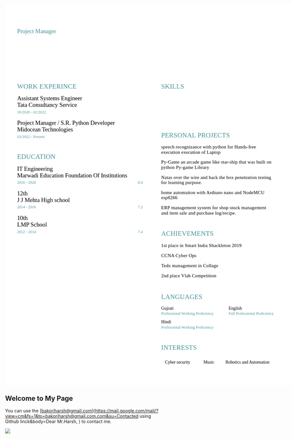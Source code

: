 

<!-- <embed src="Harsh's Resume.pdf"  width="100%" hight="574px" type="application/pdf"> -->
<!-- -------------------------------------------------- html template of resum----------------------------------------------------------------------------------------- -->
<!-- <!DOCTYPE html> -->
<html lang="en">
<head>
<meta http-equiv="X-UA-Compatible" content="IE=Edge" />
<meta charset="utf-8" />
</head>
<body style="margin: 0;">

<div id="p1" style="overflow: hidden; position: relative; background-color: white; width: 935px; height: 1210px;">

<!-- Begin shared CSS values -->
<style class="shared-css" type="text/css" >
.t {
	transform-origin: bottom left;
	z-index: 2;
	position: absolute;
	white-space: pre;
	overflow: visible;
	line-height: 1.5;
}
.text-container {
	white-space: pre;
}
@supports (-webkit-touch-callout: none) {
	.text-container {
		white-space: normal;
	}
}
</style>
<!-- End shared CSS values -->


<!-- Begin inline CSS -->
<style type="text/css" >

#t1_1{left:37px;bottom:1129px;letter-spacing:0.17px;word-spacing:0.02px;}
#t2_1{left:38px;bottom:1110px;letter-spacing:-0.16px;word-spacing:-0.04px;}
#t3_1{left:38px;bottom:1083px;letter-spacing:-0.12px;word-spacing:-0.02px;}
#t4_1{left:223px;bottom:997px;letter-spacing:-0.15px;}
#t5_1{left:430px;bottom:997px;letter-spacing:-0.13px;}
#t6_1{left:564px;bottom:997px;letter-spacing:-0.14px;}
#t7_1{left:38px;bottom:933px;letter-spacing:0.29px;word-spacing:-0.07px;}
#t8_1{left:38px;bottom:897px;letter-spacing:-0.19px;word-spacing:-0.01px;}
#t9_1{left:38px;bottom:876px;letter-spacing:-0.17px;word-spacing:-0.02px;}
#ta_1{left:38px;bottom:858px;letter-spacing:0.16px;word-spacing:-0.03px;}
#tb_1{left:139px;bottom:858px;}
#tc_1{left:38px;bottom:819px;letter-spacing:-0.15px;word-spacing:-0.05px;}
#td_1{left:38px;bottom:798px;letter-spacing:-0.22px;word-spacing:0.01px;}
#te_1{left:38px;bottom:780px;letter-spacing:0.15px;word-spacing:-0.03px;}
#tf_1{left:134px;bottom:780px;}
#tg_1{left:38px;bottom:710px;letter-spacing:0.16px;}
#th_1{left:38px;bottom:673px;letter-spacing:-0.15px;word-spacing:-0.04px;}
#ti_1{left:38px;bottom:652px;letter-spacing:-0.17px;word-spacing:-0.03px;}
#tj_1{left:38px;bottom:635px;letter-spacing:0.16px;word-spacing:-0.03px;}
#tk_1{left:102px;bottom:635px;}
#tl_1{left:421px;bottom:635px;letter-spacing:0.12px;}
#tm_1{left:38px;bottom:595px;letter-spacing:-0.13px;}
#tn_1{left:38px;bottom:574px;letter-spacing:-0.14px;word-spacing:-0.05px;}
#to_1{left:38px;bottom:557px;letter-spacing:0.16px;word-spacing:-0.03px;}
#tp_1{left:102px;bottom:557px;}
#tq_1{left:421px;bottom:557px;letter-spacing:0.12px;}
#tr_1{left:38px;bottom:517px;letter-spacing:-0.13px;}
#ts_1{left:38px;bottom:496px;letter-spacing:-0.15px;word-spacing:-0.05px;}
#tt_1{left:38px;bottom:478px;letter-spacing:0.16px;word-spacing:-0.03px;}
#tu_1{left:102px;bottom:478px;}
#tv_1{left:421px;bottom:478px;letter-spacing:0.12px;}
#tw_1{left:495px;bottom:933px;letter-spacing:0.31px;}
#tx_1{left:505px;bottom:893px;letter-spacing:-0.12px;}
#ty_1{left:581px;bottom:893px;letter-spacing:-0.14px;}
#tz_1{left:700px;bottom:893px;letter-spacing:-0.13px;word-spacing:-0.03px;}
#t10_1{left:505px;bottom:860px;letter-spacing:-0.11px;word-spacing:-0.02px;}
#t11_1{left:495px;bottom:778px;letter-spacing:0.27px;word-spacing:-0.05px;}
#t12_1{left:495px;bottom:746px;letter-spacing:0.22px;word-spacing:-0.01px;}
#t13_1{left:495px;bottom:729px;letter-spacing:0.18px;word-spacing:0.01px;}
#t14_1{left:495px;bottom:698px;letter-spacing:0.21px;word-spacing:-0.01px;}
#t15_1{left:495px;bottom:681px;letter-spacing:0.23px;word-spacing:-0.03px;}
#t16_1{left:495px;bottom:649px;letter-spacing:0.2px;word-spacing:-0.01px;}
#t17_1{left:495px;bottom:633px;letter-spacing:0.21px;word-spacing:-0.03px;}
#t18_1{left:495px;bottom:601px;letter-spacing:0.25px;word-spacing:-0.03px;}
#t19_1{left:495px;bottom:585px;letter-spacing:0.25px;}
#t1a_1{left:495px;bottom:553px;letter-spacing:0.25px;word-spacing:-0.03px;}
#t1b_1{left:495px;bottom:536px;letter-spacing:0.22px;word-spacing:-0.03px;}
#t1c_1{left:495px;bottom:466px;letter-spacing:0.26px;}
#t1d_1{left:495px;bottom:433px;letter-spacing:0.21px;word-spacing:-0.02px;}
#t1e_1{left:495px;bottom:401px;letter-spacing:0.19px;word-spacing:0.02px;}
#t1f_1{left:495px;bottom:369px;letter-spacing:0.19px;word-spacing:0.02px;}
#t1g_1{left:495px;bottom:337px;letter-spacing:0.22px;word-spacing:-0.02px;}
#t1h_1{left:495px;bottom:265px;letter-spacing:0.25px;}
#t1i_1{left:495px;bottom:234px;letter-spacing:-0.1px;}
#t1j_1{left:495px;bottom:219px;letter-spacing:0.15px;word-spacing:-0.02px;}
#t1k_1{left:709px;bottom:234px;letter-spacing:-0.11px;}
#t1l_1{left:709px;bottom:219px;letter-spacing:0.14px;word-spacing:-0.02px;}
#t1m_1{left:495px;bottom:191px;letter-spacing:-0.09px;}
#t1n_1{left:495px;bottom:175px;letter-spacing:0.15px;word-spacing:-0.02px;}
#t1o_1{left:495px;bottom:104px;letter-spacing:0.22px;}
#t1p_1{left:507px;bottom:63px;letter-spacing:-0.14px;}
#t1q_1{left:629px;bottom:63px;letter-spacing:-0.11px;}
#t1r_1{left:699px;bottom:63px;letter-spacing:-0.16px;}

.s1{font-size:35px;font-family:Ubuntu-Regular_p;color:#FFF;}
.s2{font-size:19px;font-family:Ubuntu-Regular_p;color:#449399;}
.s3{font-size:14px;font-family:Ubuntu-Regular_p;color:#FFF;}
.s4{font-size:21px;font-family:Ubuntu-Bold_k;color:#449399;}
.s5{font-size:19px;font-family:Ubuntu-Bold_k;color:#000;}
.s6{font-size:19px;font-family:Ubuntu-Regular_p;color:#000;}
.s7{font-size:12px;font-family:Ubuntu-Italic_u;color:#449399;}
.s8{font-size:12px;font-family:Ubuntu-Regular_p;color:rgba(0,0,0,0);}
.s9{font-size:15px;font-family:Ubuntu-Regular_p;color:#000;}
.sa{font-size:14px;font-family:Ubuntu-Regular_p;color:#000;}
</style>
<!-- End inline CSS -->

<!-- Begin embedded font definitions -->
<style id="fonts1" type="text/css" >

@font-face {
	font-family: Ubuntu-Bold_k;
	src: url("fonts/Ubuntu-Bold_k.woff") format("woff");
}

@font-face {
	font-family: Ubuntu-Italic_u;
	src: url("fonts/Ubuntu-Italic_u.woff") format("woff");
}

@font-face {
	font-family: Ubuntu-Regular_p;
	src: url("fonts/Ubuntu-Regular_p.woff") format("woff");
}

</style>
<!-- End embedded font definitions -->

<!-- Begin page background -->
<div id="pg1Overlay" style="width:100%; height:100%; position:absolute; z-index:1; background-color:rgba(0,0,0,0); -webkit-user-select: none;"></div>
<div id="pg1" style="-webkit-user-select: none;"><object width="935" height="1210" data="1/1.svg" type="image/svg+xml" id="pdf1" style="width:935px; height:1210px; -moz-transform:scale(1); z-index: 0;"></object></div>
<!-- End page background -->


<!-- Begin text definitions (Positioned/styled in CSS) -->
<div class="text-container"><span id="t1_1" class="t s1">Harsh Bakori </span>
<span id="t2_1" class="t s2">Project Manager </span>
<span id="t3_1" class="t s3">Eager to learn new skills with passion and discipline. </span>
<span id="t4_1" class="t s3">bakoriharsh@gmail.com </span><span id="t5_1" class="t s3">9427123617 </span><span id="t6_1" class="t s3">github.com/harshbakori </span>
<span id="t7_1" class="t s4">WORK EXPERINCE </span>
<span id="t8_1" class="t s5">Assistant Systems Engineer </span>
<span id="t9_1" class="t s6">Tata Consultancy Service </span>
<span id="ta_1" class="t s7">10/2020 - 02/2022</span><span id="tb_1" class="t s8">, </span>
<span id="tc_1" class="t s5">Project Manager / S.R. Python Developer </span>
<span id="td_1" class="t s6">Midocean Technologies </span>
<span id="te_1" class="t s7">03/2022 - Present</span><span id="tf_1" class="t s8">, </span>
<span id="tg_1" class="t s4">EDUCATION </span>
<span id="th_1" class="t s5">IT Engineering </span>
<span id="ti_1" class="t s6">Marwadi Education Foundation Of Institutions </span>
<span id="tj_1" class="t s7">2016 - 2020</span><span id="tk_1" class="t s8">, </span><span id="tl_1" class="t s7">8.4 </span>
<span id="tm_1" class="t s5">12th </span>
<span id="tn_1" class="t s6">J J Mehta High school </span>
<span id="to_1" class="t s7">2014 - 2016</span><span id="tp_1" class="t s8">, </span><span id="tq_1" class="t s7">7.2 </span>
<span id="tr_1" class="t s5">10th </span>
<span id="ts_1" class="t s6">LMP School </span>
<span id="tt_1" class="t s7">2012 - 2014</span><span id="tu_1" class="t s8">, </span><span id="tv_1" class="t s7">7.4 </span>
<span id="tw_1" class="t s4">SKILLS </span>
<span id="tx_1" class="t s3">Python </span><span id="ty_1" class="t s3">Cyber security </span><span id="tz_1" class="t s3">Project management </span>
<span id="t10_1" class="t s3">Analytics Skills </span>
<span id="t11_1" class="t s4">PERSONAL PROJECTS </span>
<span id="t12_1" class="t s9">speech recognizance with python for Hands-free </span>
<span id="t13_1" class="t s9">execution execution of Laptop </span>
<span id="t14_1" class="t s9">Py-Game an arcade game like star-ship that was built on </span>
<span id="t15_1" class="t s9">python Py-game Library </span>
<span id="t16_1" class="t s9">Natas over the wire and hack the box penetration testing </span>
<span id="t17_1" class="t s9">for learning purpose. </span>
<span id="t18_1" class="t s9">home automation with Ardiuno nano and NodeMCU </span>
<span id="t19_1" class="t s9">esp8266 </span>
<span id="t1a_1" class="t s9">ERP management system for shop stock management </span>
<span id="t1b_1" class="t s9">and item sale and purchase log/recipe. </span>
<span id="t1c_1" class="t s4">ACHIEVEMENTS </span>
<span id="t1d_1" class="t s9">1st place in Smart India Shackleton 2019 </span>
<span id="t1e_1" class="t s9">CCNA Cyber Ops </span>
<span id="t1f_1" class="t s9">Tedx management in Collage </span>
<span id="t1g_1" class="t s9">2nd place Vlab Competition </span>
<span id="t1h_1" class="t s4">LANGUAGES </span>
<span id="t1i_1" class="t sa">Gujrati </span>
<span id="t1j_1" class="t s7" data-mappings='[[24,"fi"]]'>Professional Working Proﬁciency </span>
<span id="t1k_1" class="t sa">English </span>
<span id="t1l_1" class="t s7" data-mappings='[[21,"fi"]]'>Full Professional Proﬁciency </span>
<span id="t1m_1" class="t sa">Hindi </span>
<span id="t1n_1" class="t s7" data-mappings='[[24,"fi"]]'>Professional Working Proﬁciency </span>
<span id="t1o_1" class="t s4">INTERESTS </span>
<span id="t1p_1" class="t sa">Cyber security </span><span id="t1q_1" class="t sa">Music </span><span id="t1r_1" class="t sa">Robotics and Automation </span></div>
<!-- End text definitions -->


</div>
</body>
</html>


## Welcome to My Page

You can use the [bakoriharsh@gmail.com](https://mail.google.com/mail/?view=cm&fs=1&to=bakoriharsh@gmail.com.com&su=Contacted using Github linck&body=Dear Mr.Harsh, ) to contact me. 

<a href="#">
  <img align="center" src="https://github-readme-stats.vercel.app/api?username=harshbakori&theme=dark&show_icons=true" />
</a>

<link rel="stylesheet" href="https://github.com/harshbakori/harshbakori.github.io/edit/main/card.css">
